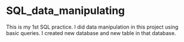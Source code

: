 # SQL_data_manipulating
This is my 1st SQL practice. I did data manipulation in this project using basic queries. I created new database and new table in that database. 
